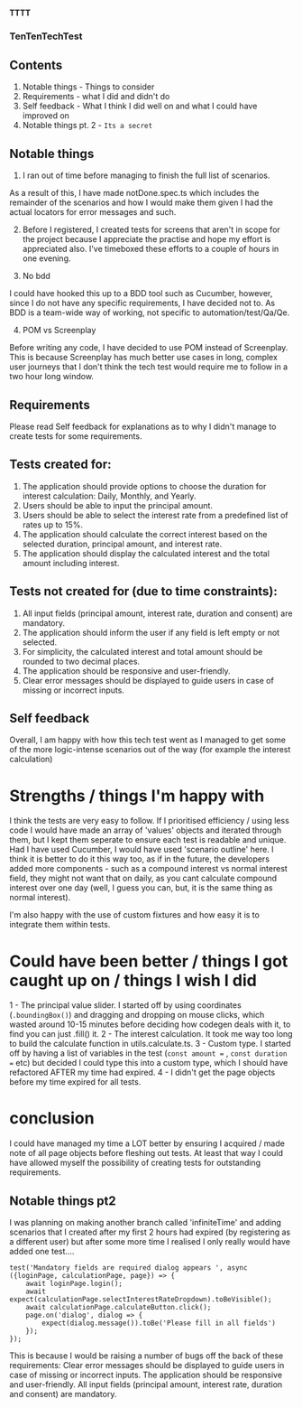 #### TTTT
### TenTenTechTest

## Contents

1. Notable things - Things to consider
2. Requirements - what I did and didn't do
3. Self feedback - What I think I did well on and what I could have improved on
4. Notable things pt. 2 - `Its a secret` 

## Notable things

1. I ran out of time before managing to finish the full list of scenarios.

As a result of this, I have made notDone.spec.ts which includes the remainder of the scenarios and how I would make them given I had the actual locators for error messages and such.

2. Before I registered, I created tests for screens that aren't in scope for the project because I appreciate the practise and hope my effort is appreciated also. I've timeboxed these efforts to a couple of hours in one evening. 

3. No bdd

I could have hooked this up to a BDD tool such as Cucumber, however, since I do not have any specific requirements, I have decided not to. As BDD is a team-wide way of working, not specific to automation/test/Qa/Qe.

4. POM vs Screenplay

Before writing any code, I have decided to use POM instead of Screenplay. This is because Screenplay has much better use cases in long, complex user journeys that I don't think the tech test would require me to follow in a two hour long window.

## Requirements

Please read Self feedback for explanations as to why I didn't manage to create tests for some requirements.

## Tests created for: 
1. The application should provide options to choose the duration for interest calculation: Daily, Monthly, and Yearly.
2. Users should be able to input the principal amount.
3. Users should be able to select the interest rate from a predefined list of rates up to 15%.
4. The application should calculate the correct interest based on the selected duration, principal amount, and interest rate.
5. The application should display the calculated interest and the total amount including interest.

## Tests not created for (due to time constraints):
1. All input fields (principal amount, interest rate, duration and consent) are mandatory.
2. The application should inform the user if any field is left empty or not selected.
3. For simplicity, the calculated interest and total amount should be rounded to two decimal places.
4. The application should be responsive and user-friendly.
5. Clear error messages should be displayed to guide users in case of missing or incorrect inputs.

## Self feedback

Overall, I am happy with how this tech test went as I managed to get some of the more logic-intense scenarios out of the way (for example the interest calculation)

# Strengths / things I'm happy with

I think the tests are very easy to follow. If I prioritised efficiency / using less code I would have made an array of 'values' objects and iterated through them, but I kept them seperate to ensure each test is readable and unique. Had I have used Cucumber, I would have used 'scenario outline' here. I think it is better to do it this way too, as if in the future, the developers added more components - such as a compound interest vs normal interest field, they might not want that on daily, as you cant calculate compound interest over one day (well, I guess you can, but, it is the same thing as normal interest).  

I'm also happy with the use of custom fixtures and how easy it is to integrate them within tests.

# Could have been better / things I got caught up on / things I wish I did 
1 - The principal value slider. I started off by using coordinates (`.boundingBox()`) and dragging and dropping on mouse clicks, which wasted around 10-15 minutes before deciding how codegen deals with it, to find you can just .fill() it.
2 - The interest calculation. It took me way too long to build the calculate function in utils.calculate.ts.
3 - Custom type. I started off by having a list of variables in the test (`const amount =` , `const duration =` etc) but decided I could type this into a custom type, which I should have refactored AFTER my time had expired.
4 - I didn't get the page objects before my time expired for all tests. 

# conclusion

I could have managed my time a LOT better by ensuring I acquired / made note of all page objects before fleshing out tests. At least that way I could have allowed myself the possibility of creating tests for outstanding requirements.

## Notable things pt2

I was planning on making another branch called 'infiniteTime' and adding scenarios that I created after my first 2 hours had expired (by registering as a different user) but after some more time I realised I only really would have added one test....

```
test('Mandatory fields are required dialog appears ', async ({loginPage, calculationPage, page}) => {
    await loginPage.login();
    await expect(calculationPage.selectInterestRateDropdown).toBeVisible();    
    await calculationPage.calculateButton.click();
    page.on('dialog', dialog => {
        expect(dialog.message()).toBe('Please fill in all fields')
    });
});
```

This is because I would be raising a number of bugs off the back of these requirements:
Clear error messages should be displayed to guide users in case of missing or incorrect inputs.
The application should be responsive and user-friendly.
All input fields (principal amount, interest rate, duration and consent) are mandatory.
